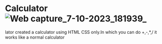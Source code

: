 # Calculator![Web capture_7-10-2023_181939_](https://github.com/Pragyac9/Calculator/assets/136442660/42679901-b0cc-4f09-873f-5f0424c4b35f)
lator
created a calculator using HTML CSS only.In which you can do +,-,*,/  it works like a normal calculator

